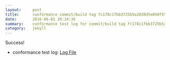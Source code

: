 ```yaml
---
layout:     post
title:      conformance commit/build tag fc178c1fbb3725b5a2830d5e050f59dafe1ecde2
date:       2016-06-01 20:24:36
summary:    conformance test log for commit/build tag fc178c1fbb3725b5a2830d5e050f59dafe1ecde2.
category:   jekyll
---
```


Success!

- conformance test log: [Log File](http://s3-us-west-2.amazonaws.com/kraken-e2e-logs/conformance/kraken_fc178c1fbb3725b5a2830d5e050f59dafe1ecde2/build-log.txt)
